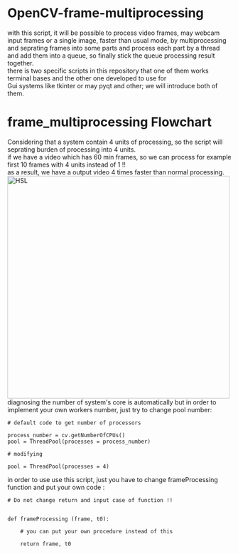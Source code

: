 # OpenCV-frame-multiprocessing
with this script, it will be possible to process video frames, may webcam input frames or a single image,
faster than usual mode, by multiprocessing and seprating frames into some parts and process each part by a thread and add
them into a queue, so finally stick the queue processing result together.\
there is two specific scripts in this repository that one of them works terminal bases and the other one developed to use for\
Gui systems like tkinter or may pyqt and other; we will introduce both of them.

# frame_multiprocessing Flowchart
Considering that a system contain 4 units of processing, so the script will seprating burden of processing into 4 units.\
if we have a video which has 60 min frames, so we can process for example first 10 frames with 4 units instead of 1 !!\
as a result, we have a output video 4 times faster than normal processing.
<a href="https://github.com/maze80/Soccer-Robot-Playground"><img src="https://s2.uupload.ir/files/screenshot_from_2023-03-03_17-43-33_bt4.png" alt="HSL" width="500"></a> \
diagnosing the number of system's core is automatically but in order to implement your own workers number, just try to change pool number: 
```
# default code to get number of processors

process_number = cv.getNumberOfCPUs()
pool = ThreadPool(processes = process_number)
```
```
# modifying

pool = ThreadPool(processes = 4)
```
in order to use use this script, just you have to change frameProcessing function and put your own code :
```
# Do not change return and input case of function !!


def frameProcessing (frame, t0):

    # you can put your own procedure instead of this

    return frame, t0
```
